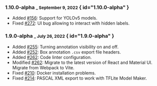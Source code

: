 ### 1.10.0-alpha <small>_ September 9, 2022</small> { id="1.10.0-alpha" }

- Added [#156](https://github.com/SkalskiP/make-sense/issues/156): Support for YOLOv5 models. 
- Fixed [#272](https://github.com/SkalskiP/make-sense/pull/272): UI bug allowing to interact with hidden labels.

### 1.9.0-alpha <small>_ July 26, 2022</small> { id="1.9.0-alpha" }

- Added [#255](https://github.com/SkalskiP/make-sense/issues/255): Turning annotation visibility on and off.
- Added [#252](https://github.com/SkalskiP/make-sense/issues/252): Box annotation `.csv` export file headers.
- Added [#262](https://github.com/SkalskiP/make-sense/pull/262): Code linter configuration.
- Modified [#262](https://github.com/SkalskiP/make-sense/pull/262): Migrate to the latest version of React and Material UI. Migrate from Webpack to Vite.
- Fixed [#210](https://github.com/SkalskiP/make-sense/pull/210): Docker installation problems.
- Fixed [#214](https://github.com/SkalskiP/make-sense/pull/214): PASCAL XML export to work with TFLite Model Maker.
